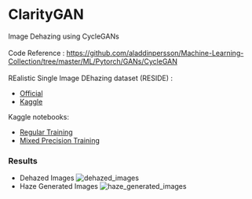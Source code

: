 # ClarityGAN
Image Dehazing using CycleGANs             
</br>
Code Reference : https://github.com/aladdinpersson/Machine-Learning-Collection/tree/master/ML/Pytorch/GANs/CycleGAN    
</br>
REalistic Single Image DEhazing dataset (RESIDE) :          
- [Official](https://sites.google.com/view/reside-dehaze-datasets/reside-standard)
- [Kaggle](https://www.kaggle.com/datasets/balraj98/indoor-training-set-its-residestandard)

Kaggle notebooks:
- [Regular Training](https://www.kaggle.com/code/gautamrmenon/claritygan-training)
- [Mixed Precision Training](https://www.kaggle.com/code/gautamrmenon/claritygan-mixed-precision-training)
  
### Results

- Dehazed Images ![dehazed_images](https://github.com/GR-Menon/ClarityGAN/assets/98706887/80e87459-57a0-42f9-9bd4-e598884ce587)
- Haze Generated Images ![haze_generated_images](https://github.com/GR-Menon/ClarityGAN/assets/98706887/9063ce63-aa12-4e7f-b0cf-aa722cdafeb7)
